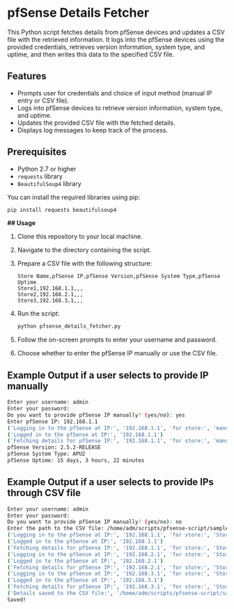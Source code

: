 # pfSense Details Fetcher

This Python script fetches details from pfSense devices and updates a CSV file with the retrieved information. It logs into the pfSense devices using the provided credentials, retrieves version information, system type, and uptime, and then writes this data to the specified CSV file.

## Features

- Prompts user for credentials and choice of input method (manual IP entry or CSV file).
- Logs into pfSense devices to retrieve version information, system type, and uptime.
- Updates the provided CSV file with the fetched details.
- Displays log messages to keep track of the process.

## Prerequisites

- Python 2.7 or higher
- `requests` library
- `BeautifulSoup4` library

You can install the required libraries using pip:

```sh
pip install requests beautifulsoup4
```

**## Usage**

1. Clone this repository to your local machine.

2. Navigate to the directory containing the script.

3. Prepare a CSV file with the following structure:

   ```csv
   Store Name,pfSense IP,pfSense Version,pfSense System Type,pfSense Uptime
   Store1,192.168.1.1,,,
   Store2,192.168.2.1,,,
   Store3,192.168.3.1,,,
   ```

4. Run the script:

   ```sh
   python pfsense_details_fetcher.py
   ```

5. Follow the on-screen prompts to enter your username and password.

6. Choose whether to enter the pfSense IP manually or use the CSV file.


## Example Output if a user selects to provide IP manually

```sh
Enter your username: admin
Enter your password: 
Do you want to provide pfSense IP manually? (yes/no): yes
Enter pfSense IP: 192.168.1.1
('Logging in to the pfSense at IP:', '192.168.1.1', 'for store:', 'manual entry')
('Logged in to the pfSense at IP:', '192.168.1.1')
('Fetching details for pfSense IP:', '192.168.1.1', 'for store:', 'manual entry')
pfSense Version: 2.5.2-RELEASE
pfSense System Type: APU2
pfSense Uptime: 15 days, 3 hours, 22 minutes
```

## Example Output if a user selects to provide IPs through CSV file

```sh
Enter your username: admin
Enter your password:
Do you want to provide pfSense IP manually? (yes/no): no
Enter the path to the CSV file: /home/adm/scripts/pfsense-script/sample.csv
('Logging in to the pfSense at IP:', '192.168.1.1', 'for store:', 'Store1')
('Logged in to the pfSense at IP:', '192.168.1.1')
('Fetching details for pfSense IP:', '192.168.1.1', 'for store:', 'Store1')
('Logging in to the pfSense at IP:', '192.168.2.1', 'for store:', 'Store2')
('Logged in to the pfSense at IP:', '192.168.2.1')
('Fetching details for pfSense IP:', '192.168.2.1', 'for store:', 'Store2')
('Logging in to the pfSense at IP:', '192.168.3.1', 'for store:', 'Store3')
('Logged in to the pfSense at IP:', '192.168.3.1')
('Fetching details for pfSense IP:', '192.168.3.1', 'for store:', 'Store3')
('Details saved to the CSV file:', '/home/adm/scripts/pfsense-script/sample.csv')
Saved!
```
